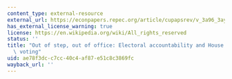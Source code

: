 ```yaml
---
content_type: external-resource
external_url: https://econpapers.repec.org/article/cupapsrev/v_3a96_3ay_3a2002_3ai_3a01_3ap_3a127-140_5f00.htm
has_external_license_warning: true
license: https://en.wikipedia.org/wiki/All_rights_reserved
status: ''
title: "Out of step, out of office: Electoral accountability and House members\u2019\
  \ voting"
uid: ae78f3dc-c7cc-40c4-af87-e51c8c3869fc
wayback_url: ''
---
```

